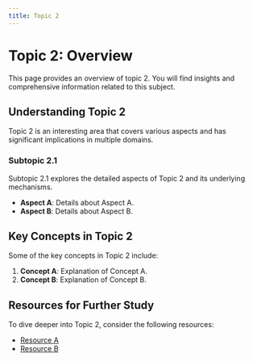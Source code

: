 ```yaml
---
title: Topic 2
---
```


# Topic 2: Overview

This page provides an overview of topic 2. You will find insights and comprehensive information related to this subject.

## Understanding Topic 2

Topic 2 is an interesting area that covers various aspects and has significant implications in multiple domains.

### Subtopic 2.1

Subtopic 2.1 explores the detailed aspects of Topic 2 and its underlying mechanisms.

- **Aspect A**: Details about Aspect A.
- **Aspect B**: Details about Aspect B.

## Key Concepts in Topic 2

Some of the key concepts in Topic 2 include:

1. **Concept A**: Explanation of Concept A.
2. **Concept B**: Explanation of Concept B.

## Resources for Further Study

To dive deeper into Topic 2, consider the following resources:

- [Resource A](https://example.com/resourceA)
- [Resource B](https://example.com/resourceB)

